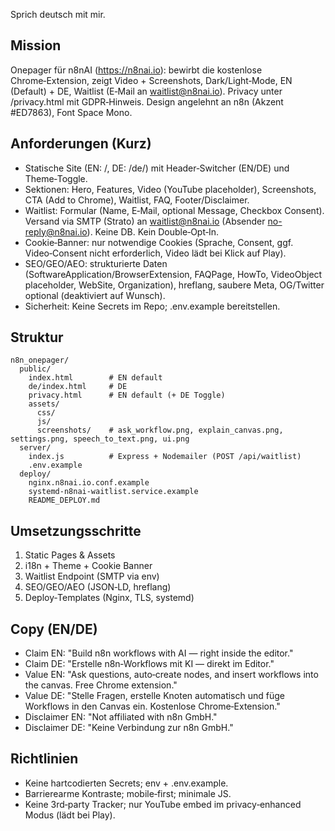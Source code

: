Sprich deutsch mit mir.

## Mission
Onepager für n8nAI (https://n8nai.io): bewirbt die kostenlose Chrome‑Extension, zeigt Video + Screenshots, Dark/Light‑Mode, EN (Default) + DE, Waitlist (E‑Mail an waitlist@n8nai.io). Privacy unter /privacy.html mit GDPR‑Hinweis. Design angelehnt an n8n (Akzent #ED7863), Font Space Mono.

## Anforderungen (Kurz)
- Statische Site (EN: /, DE: /de/) mit Header‑Switcher (EN/DE) und Theme‑Toggle.
- Sektionen: Hero, Features, Video (YouTube placeholder), Screenshots, CTA (Add to Chrome), Waitlist, FAQ, Footer/Disclaimer.
- Waitlist: Formular (Name, E‑Mail, optional Message, Checkbox Consent). Versand via SMTP (Strato) an waitlist@n8nai.io (Absender no-reply@n8nai.io). Keine DB. Kein Double‑Opt‑In.
- Cookie‑Banner: nur notwendige Cookies (Sprache, Consent, ggf. Video‑Consent nicht erforderlich, Video lädt bei Klick auf Play).
- SEO/GEO/AEO: strukturierte Daten (SoftwareApplication/BrowserExtension, FAQPage, HowTo, VideoObject placeholder, WebSite, Organization), hreflang, saubere Meta, OG/Twitter optional (deaktiviert auf Wunsch).
- Sicherheit: Keine Secrets im Repo; .env.example bereitstellen.

## Struktur
```
n8n_onepager/
  public/
    index.html        # EN default
    de/index.html     # DE
    privacy.html      # EN default (+ DE Toggle)
    assets/
      css/
      js/
      screenshots/    # ask_workflow.png, explain_canvas.png, settings.png, speech_to_text.png, ui.png
  server/
    index.js          # Express + Nodemailer (POST /api/waitlist)
    .env.example
  deploy/
    nginx.n8nai.io.conf.example
    systemd-n8nai-waitlist.service.example
    README_DEPLOY.md
```

## Umsetzungsschritte
1) Static Pages & Assets
2) i18n + Theme + Cookie Banner
3) Waitlist Endpoint (SMTP via env)
4) SEO/GEO/AEO (JSON‑LD, hreflang)
5) Deploy‑Templates (Nginx, TLS, systemd)

## Copy (EN/DE)
- Claim EN: "Build n8n workflows with AI — right inside the editor."
- Claim DE: "Erstelle n8n‑Workflows mit KI — direkt im Editor."
- Value EN: "Ask questions, auto‑create nodes, and insert workflows into the canvas. Free Chrome extension."
- Value DE: "Stelle Fragen, erstelle Knoten automatisch und füge Workflows in den Canvas ein. Kostenlose Chrome‑Extension."
- Disclaimer EN: "Not affiliated with n8n GmbH."
- Disclaimer DE: "Keine Verbindung zur n8n GmbH."

## Richtlinien
- Keine hartcodierten Secrets; env + .env.example.
- Barrierearme Kontraste; mobile‑first; minimale JS.
- Keine 3rd‑party Tracker; nur YouTube embed im privacy‑enhanced Modus (lädt bei Play).

